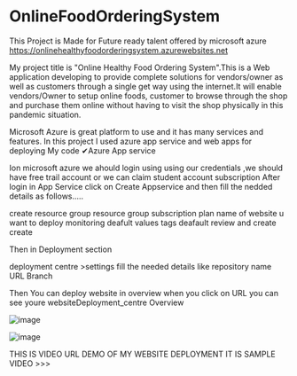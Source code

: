 # OnlineFoodOrderingSystem


This Project is Made for Future ready talent offered by microsoft azure https://onlinehealthyfoodorderingsystem.azurewebsites.net

My project title is "Online Healthy Food Ordering System".This is a Web application developing to provide complete solutions for vendors/owner as well as customers through a single get way using the internet.It will enable vendors/Owner to setup online foods, customer to browse through the shop and purchase them online without having to visit the shop physically in this pandemic situation.

Microsoft Azure is great platform to use and it has many services and features. In this project I used azure app service and web apps for deploying My code ✔Azure App service

Ion microsoft azure we ahould login using using our credentials ,we should have free trail account or we can claim student account subscription After login in App Service click on Create Appservice and then fill the nedded details as follows.....

create resource group resource group subscription plan name of website u want to deploy monitoring deafult values tags deafault review and create create

Then in Deployment section

deployment centre >settings fill the needed details like repository name URL Branch

Then You can deploy website in overview when you click on URL you can see youre websiteDeployment_centre Overview



![image](https://user-images.githubusercontent.com/79084462/150804618-f9ece406-1aed-4238-8959-511d3389d242.png)


![image](https://user-images.githubusercontent.com/79084462/150805541-b7c87991-6f08-40ef-81e2-1e659f581619.png)

THIS IS VIDEO URL DEMO OF MY WEBSITE DEPLOYMENT IT IS SAMPLE VIDEO >>>
